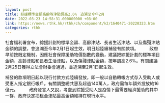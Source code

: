 ```yaml
---
layout: post
title: 綜援標準金額高齡等津貼調高2.6%　追溯至今年2月
date: 2022-03-23 14:58:31.000000000 +08:00
link: https://news.rthk.hk/rthk/ch/component/k2/1640471-20220323.htm
categories: rthk
---
```


社會福利署宣布，綜援計劃的標準金額、高齡津貼、長者生活津貼、以及傷殘津貼金額的調整，會追溯至今年2月1日起生效，明日起陸續補發有關款項。
　　 
政府早前按既定機制，因應社會保障援助物價指數的變動，建議把綜援計劃的標準項目金額、高齡津貼和長者生活津貼，以及傷殘津貼金額，按年調高2.6%。有關建議2月25日獲得立法會財委會通過，並追溯至2月1日起生效。

補發的款項明日起以現行付款方式陸續發放，即一般以自動轉帳方式存入受助人或受惠人指定銀行帳戶。有關調整總共惠及超過140萬人，政府需每年額外投放約16億元。
　　 
政府發言人又說，考慮到綜援受助人是疫情下最需要經濟援助的其中一群，政府決定把租金津貼最高金額維持在現行水平。
